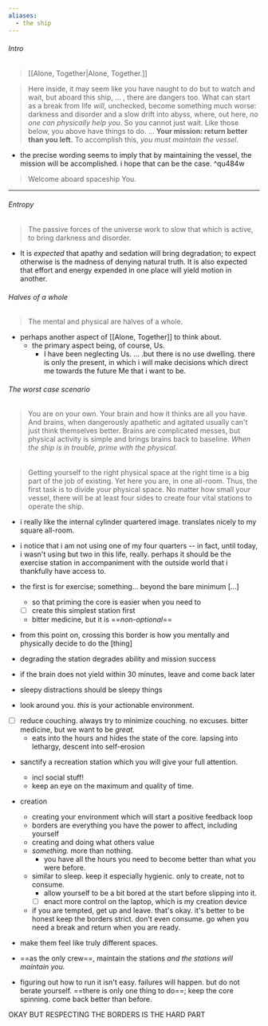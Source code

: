 ```yaml
---
aliases:
  - the ship
---
```

###### Intro
> [[Alone, Together|Alone, Together.]]

> Here inside, it may seem like you have naught to do but to watch and wait, but aboard this ship, ... , there are dangers too. What can start as a break from life _will_, unchecked, become something much worse: darkness and disorder and a slow drift into abyss, where, out here, _no one can physically help you_. So you cannot just wait. Like those below, you above have things to do. ... **Your mission: return better than you left.** To accomplish this, _you must maintain the vessel_.
- the precise wording seems to imply that by maintaining the vessel, the mission will be accomplished. i hope that can be the case. ^qu484w

> Welcome aboard spaceship You.

___
###### Entropy
> The passive forces of the universe work to slow that which is active, to bring darkness and disorder.
- It is _expected_ that apathy and sedation will bring degradation; to expect otherwise is the madness of denying natural truth. It is also expected that effort and energy expended in one place will yield motion in another.

###### Halves of a whole
> The mental and physical are halves of a whole.
- perhaps another aspect of [[Alone, Together]] to think about.
	- the primary aspect being, of course, Us.
		- I have been neglecting Us. ... .but there is no use dwelling. there is only the present, in which i will make decisions which direct me towards the future Me that i want to be.

###### The worst case scenario
> You are on your own. Your brain and how it thinks are all you have. And brains, when dangerously apathetic and agitated usually can't just think themselves better. Brains are complicated messes, but physical activity is simple and brings brains back to baseline. _When the ship is in trouble, prime with the physical_.

######

> Getting yourself to the right physical space at the right time is a big part of the job of existing. Yet here you are, in one all-room. Thus, the first task is to divide your physical space. No matter how small your vessel, there will be at least four sides to create four vital stations to operate the ship.
- i really like the internal cylinder quartered image. translates nicely to my square all-room.
- i notice that i am not using one of my four quarters -- in fact, until today, i wasn't using but two in this life, really. perhaps it should be the exercise station in accompaniment with the outside world that i thankfully have access to.

- the first is for exercise; something... beyond the bare minimum \[...\]
	- so that priming the core is easier when you need to
	- [ ] create this simplest station first
	- bitter medicine, but it is ==_non-optional_==

- from this point on, crossing this border is how you mentally and physically decide to do the [thing]
- degrading the station degrades ability and mission success
- if the brain does not yield within 30 minutes, leave and come back later

- sleepy distractions should be sleepy things

- look around you. _this_ is your actionable environment.

- [ ] reduce couching. always try to minimize couching. no excuses. bitter medicine, but we want to be _great._
	- eats into the hours and hides the state of the core. lapsing into lethargy, descent into self-erosion
- sanctify a recreation station which you will give your full attention.
	- incl social stuff!
	- keep an eye on the maximum and quality of time.

- creation
	- creating your environment which will start a positive feedback loop
	- borders are everything you have the power to affect, including yourself
	- creating and doing what others value
	- _something._ more than nothing.
		- you have all the hours you need to become better than what you were before.
	- similar to sleep. keep it especially hygienic. only to create, not to consume.
		- allow yourself to be a bit bored at the start before slipping into it.
		- [ ] enact more control on the laptop, which is my creation device
	- if you are tempted, get up and leave. that's okay. it's better to be honest keep the borders strict. don't even consume. go when you need a break and return when you are ready.

- make them feel like truly different spaces.

- ==as the only crew==, maintain the stations _and the stations will maintain you._

- figuring out how to run it isn't easy. failures will happen. but do not berate yourself. ==there is only one thing to do==; keep the core spinning. come back better than before.


OKAY BUT RESPECTING THE BORDERS IS THE HARD PART
